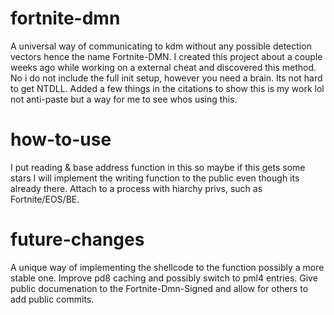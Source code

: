 # fortnite-dmn
A universal way of communicating to kdm without any possible detection vectors hence the name Fortnite-DMN.
I created this project about a couple weeks ago while working on a external cheat and discovered this method. 
No i do not include the full init setup, however you need a brain. Its not hard to get NTDLL. 
Added a few things in the citations to show this is my work lol not anti-paste but a way for me to see whos using this.

# how-to-use
I put reading & base address function in this so maybe if this gets some stars I will implement the writing function to the public even though its already there.
Attach to a process with hiarchy privs, such as Fortnite/EOS/BE.

# future-changes
A unique way of implementing the shellcode to the function possibly a more stable one. 
Improve pd8 caching and possibly switch to pml4 entries.
Give public documenation to the Fortnite-Dmn-Signed and allow for others to add public commits.
